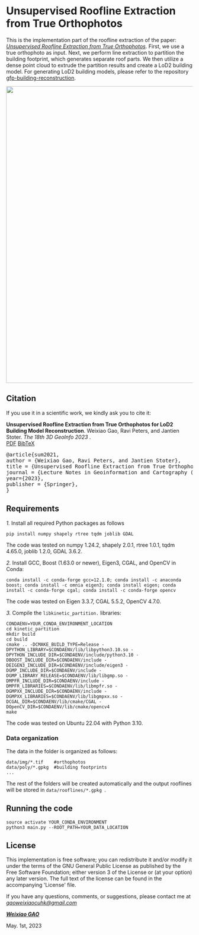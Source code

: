 # Unsupervised Roofline Extraction from True Orthophotos
This is the implementation part of the roofline extraction of the paper: [*Unsupervised Roofline Extraction from True Orthophotos*](https://arxiv.org/abs/2310.01067). 
First, we use a true orthophoto as input. 
Next, we perform line extraction to partition the building footprint, which generates separate roof parts. 
We then utilize a dense point cloud to extrude the partition results and create a LoD2 building model. For generating LoD2 building models, please refer to the repository [gfp-building-reconstruction](https://github.com/geoflow3d/gfp-building-reconstruction).

<div align="center">    
<img src="images/pipeline_all.jpg" width="800px" />
</div>

## Citation

If you use it in a scientific work, we kindly ask you to cite it:

<div class="filteredelement"><strong>Unsupervised Roofline Extraction from True Orthophotos for LoD2 Building Model Reconstruction</strong>. Weixiao Gao, Ravi Peters, and Jantien Stoter. <em> The 18th 3D GeoInfo 2023 </em>. <br/><a href="https://arxiv.org/abs/2310.01067"><i class="fas fa-external-link-alt"></i> PDF</a> <a href="#myref" data-toggle="collapse"><i class="fas fa-caret-square-down"></i> BibTeX</a> <div id="myref" class="collapse" tabindex="-1"><pre class="bibtex">@article{sum2021,
author = {Weixiao Gao, Ravi Peters, and Jantien Stoter},
title = {Unsupervised Roofline Extraction from True Orthophotos for LoD2 Building Model Reconstruction},
journal = {Lecture Notes in Geoinformation and Cartography (LNG&C) series},
year={2023},
publisher = {Springer},
}
</pre></div></div>


## Requirements 

*1.* Install all required Python packages as follows
```
pip install numpy shapely rtree tqdm joblib GDAL
```
The code was tested on numpy 1.24.2, shapely 2.0.1, rtree 1.0.1, tqdm 4.65.0, joblib 1.2.0, GDAL 3.6.2. 

*2.* Install GCC, Boost (1.63.0 or newer), Eigen3, CGAL, and OpenCV in Conda:
```
conda install -c conda-forge gcc=12.1.0; conda install -c anaconda boost; conda install -c omnia eigen3; conda install eigen; conda install -c conda-forge cgal; conda install -c conda-forge opencv
```
The code was tested on Eigen 3.3.7, CGAL 5.5.2, OpenCV 4.7.0.

*3.* Compile the ```libkinetic_partition.``` libraries:
```
CONDAENV=YOUR_CONDA_ENVIRONMENT_LOCATION
cd kinetic_partition
mkdir build
cd build
cmake .. -DCMAKE_BUILD_TYPE=Release -DPYTHON_LIBRARY=$CONDAENV/lib/libpython3.10.so -DPYTHON_INCLUDE_DIR=$CONDAENV/include/python3.10 -DBOOST_INCLUDE_DIR=$CONDAENV/include -DEIGEN3_INCLUDE_DIR=$CONDAENV/include/eigen3 -DGMP_INCLUDE_DIR=$CONDAENV/include -DGMP_LIBRARY_RELEASE=$CONDAENV/lib/libgmp.so -DMPFR_INCLUDE_DIR=$CONDAENV/include -DMPFR_LIBRARIES=$CONDAENV/lib/libmpfr.so -DGMPXX_INCLUDE_DIR=$CONDAENV/include -DGMPXX_LIBRARIES=$CONDAENV/lib/libgmpxx.so -DCGAL_DIR=$CONDAENV/lib/cmake/CGAL -DOpenCV_DIR=$CONDAENV/lib/cmake/opencv4
make
```
The code was tested on Ubuntu 22.04 with Python 3.10.

### Data organization
The data in the folder is organized as follows:
```
data/img/*.tif    #orthophotos
data/poly/*.gpkg  #building footprints
...
```
The rest of the folders will be created automatically and the output rooflines will be stored in ```data/rooflines/*.gpkg ```.

## Running the code
```
source activate YOUR_CONDA_ENVIRONMENT
python3 main.py --ROOT_PATH=YOUR_DATA_LOCATION
```

## License
This implementation is free software; you can redistribute it and/or modify it under the terms of the 
GNU General Public License as published by the Free Software Foundation; either version 3
of the License or (at your option) any later version. The full text of the license can be
found in the accompanying 'License' file.

If you have any questions, comments, or suggestions, please contact me at <i>gaoweixiaocuhk@gmail.com</i>

[<b><i>Weixiao GAO</i></b>](https://3d.bk.tudelft.nl/weixiao/)

May. 1st, 2023
